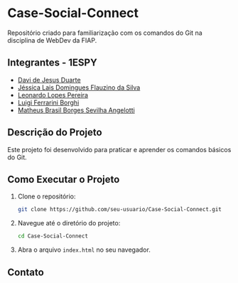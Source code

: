 # Case-Social-Connect

Repositório criado para familiarização com os comandos do Git na disciplina de WebDev da FIAP.

## Integrantes - 1ESPY

- [Davi de Jesus Duarte](https://github.com/DaviJDuarte)
- [Jéssica Lais Domingues Flauzino da Silva](https://github.com/JessFlauzino)
- [Leonardo Lopes Pereira](https://github.com/LeonardoL-Bah)
- [Luigi Ferrarini Borghi](https://github.com/PresidentMustaine)
- [Matheus Brasil Borges Sevilha Angelotti](https://github.com/MathBra17)

## Descrição do Projeto

Este projeto foi desenvolvido para praticar e aprender os comandos básicos do Git.

## Como Executar o Projeto

1. Clone o repositório:
    ```bash
    git clone https://github.com/seu-usuario/Case-Social-Connect.git
    ```
2. Navegue até o diretório do projeto:
    ```bash
    cd Case-Social-Connect
    ```
3. Abra o arquivo `index.html` no seu navegador.

## Contato